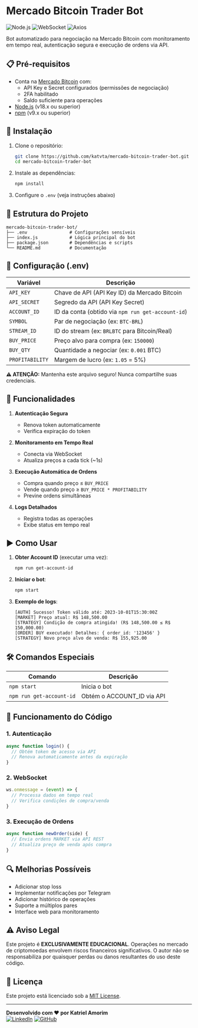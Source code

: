 # Mercado Bitcoin Trader Bot

![Node.js](https://img.shields.io/badge/Node.js-339933?style=for-the-badge&logo=node.js&logoColor=white)
![WebSocket](https://img.shields.io/badge/WebSocket-000000?style=for-the-badge&logo=websocket&logoColor=white)
![Axios](https://img.shields.io/badge/Axios-5A29E4?style=for-the-badge&logo=axios&logoColor=white)

Bot automatizado para negociação na Mercado Bitcoin com monitoramento em tempo real, autenticação segura e execução de ordens via API.

## 📋 Pré-requisitos

- Conta na [Mercado Bitcoin](https://www.mercadobitcoin.com.br/) com:
  - API Key e Secret configurados (permissões de negociação)
  - 2FA habilitado
  - Saldo suficiente para operações
- [Node.js](https://nodejs.org/) (v18.x ou superior)
- [npm](https://www.npmjs.com/) (v9.x ou superior)

## 🚀 Instalação

1. Clone o repositório:
   ```bash
   git clone https://github.com/katvta/mercado-bitcoin-trader-bot.git
   cd mercado-bitcoin-trader-bot
   ```

2. Instale as dependências:
   ```bash
   npm install
   ```

3. Configure o `.env` (veja instruções abaixo)

## 📂 Estrutura do Projeto

```
mercado-bitcoin-trader-bot/
├── .env                # Configurações sensíveis
├── index.js            # Lógica principal do bot
├── package.json        # Dependências e scripts
└── README.md           # Documentação
```

## 🔧 Configuração (.env)

| Variável         | Descrição                                                                 |
|------------------|---------------------------------------------------------------------------|
| `API_KEY`        | Chave de API (API Key ID) da Mercado Bitcoin                             |
| `API_SECRET`     | Segredo da API (API Key Secret)                                          |
| `ACCOUNT_ID`     | ID da conta (obtido via `npm run get-account-id`)                        |
| `SYMBOL`         | Par de negociação (ex: `BTC-BRL`)                                        |
| `STREAM_ID`      | ID do stream (ex: `BRLBTC` para Bitcoin/Real)                            |
| `BUY_PRICE`      | Preço alvo para compra (ex: `150000`)                                    |
| `BUY_QTY`        | Quantidade a negociar (ex: `0.001` BTC)                                  |
| `PROFITABILITY`  | Margem de lucro (ex: `1.05` = 5%)                                        |

**⚠️ ATENÇÃO:** Mantenha este arquivo seguro! Nunca compartilhe suas credenciais.

## 🤖 Funcionalidades

1. **Autenticação Segura**  
   - Renova token automaticamente
   - Verifica expiração do token

2. **Monitoramento em Tempo Real**  
   - Conecta via WebSocket
   - Atualiza preços a cada tick (~1s)

3. **Execução Automática de Ordens**  
   - Compra quando preço ≤ `BUY_PRICE`
   - Vende quando preço ≥ `BUY_PRICE * PROFITABILITY`
   - Previne ordens simultâneas

4. **Logs Detalhados**  
   - Registra todas as operações
   - Exibe status em tempo real

## ▶️ Como Usar

1. **Obter Account ID** (executar uma vez):
   ```bash
   npm run get-account-id
   ```

2. **Iniciar o bot**:
   ```bash
   npm start
   ```

3. **Exemplo de logs**:
   ```
   [AUTH] Sucesso! Token válido até: 2023-10-01T15:30:00Z
   [MARKET] Preço atual: R$ 148,500.00
   [STRATEGY] Condição de compra atingida! (R$ 148,500.00 ≤ R$ 150,000.00)
   [ORDER] BUY executado! Detalhes: { order_id: '123456' }
   [STRATEGY] Novo preço alvo de venda: R$ 155,925.00
   ```

## 🛠️ Comandos Especiais

| Comando                     | Descrição                          |
|-----------------------------|------------------------------------|
| `npm start`                 | Inicia o bot                       |
| `npm run get-account-id`    | Obtém o ACCOUNT_ID via API         |

## 🧩 Funcionamento do Código

### 1. Autenticação
```javascript
async function login() {
  // Obtém token de acesso via API
  // Renova automaticamente antes da expiração
}
```

### 2. WebSocket
```javascript
ws.onmessage = (event) => {
  // Processa dados em tempo real
  // Verifica condições de compra/venda
}
```

### 3. Execução de Ordens
```javascript
async function newOrder(side) {
  // Envia ordens MARKET via API REST
  // Atualiza preço de venda após compra
}
```

## 🔍 Melhorias Possíveis

- Adicionar stop loss
- Implementar notificações por Telegram
- Adicionar histórico de operações
- Suporte a múltiplos pares
- Interface web para monitoramento

## ⚠️ Aviso Legal

Este projeto é **EXCLUSIVAMENTE EDUCACIONAL**. Operações no mercado de criptomoedas envolvem riscos financeiros significativos. O autor não se responsabiliza por quaisquer perdas ou danos resultantes do uso deste código.

## 📄 Licença

Este projeto está licenciado sob a [MIT License](LICENSE).

---

**Desenvolvido com ❤️ por Katriel Amorim**  
[![LinkedIn](https://img.shields.io/badge/LinkedIn-0077B5?style=flat&logo=linkedin&logoColor=white)](https://linkedin.com/in/katriel-amorim-a330b4322/)
[![GitHub](https://img.shields.io/badge/GitHub-100000?style=flat&logo=github&logoColor=white)](https://github.com/katvta)
